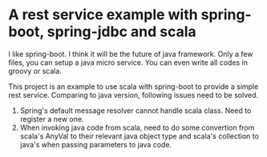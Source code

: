 # A rest service example with spring-boot, spring-jdbc and scala

I like spring-boot. I think it will be the future of java framework. Only a few files, you can setup a java micro service. You can even write all codes in groovy or scala.

This project is an example to use scala with spring-boot to provide a simple rest service.
Comparing to java version, following issues need to be solved.

1. Spring's default message resolver cannot handle scala class. Need to register a new one.
2. When invoking java code from scala, need to do some convertion from scala's AnyVal to their relevant java object type and scala's collection to java's when passing parameters to java code.
